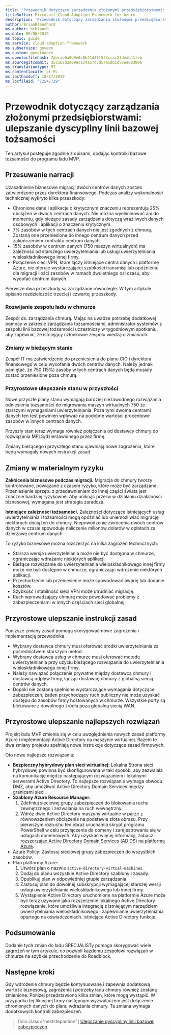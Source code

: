 ```yaml
---
title: 'Przewodnik dotyczący zarządzania złożonymi przedsiębiorstwami: ulepszanie dyscypliny linii bazowej tożsamości'
titleSuffix: Microsoft Cloud Adoption Framework for Azure
description: 'Przewodnik dotyczący zarządzania złożonymi przedsiębiorstwami: ulepszanie dyscypliny linii bazowej tożsamości'
author: BrianBlanchard
ms.author: brblanch
ms.date: 09/06/2019
ms.topic: guide
ms.service: cloud-adoption-framework
ms.subservice: govern
ms.custom: governance
ms.openlocfilehash: 7decae6a0b9e0c8b41d30f5f3ccac2fdeab41feb
ms.sourcegitcommit: 35c162d2d09ec1c4a57d3d57a5db1d56ee883806
ms.translationtype: MT
ms.contentlocale: pl-PL
ms.lasthandoff: 10/17/2019
ms.locfileid: "72547729"
---
```

# <a name="governance-guide-for-complex-enterprises-improve-the-identity-baseline-discipline"></a>Przewodnik dotyczący zarządzania złożonymi przedsiębiorstwami: ulepszanie dyscypliny linii bazowej tożsamości

Ten artykuł postępuje zgodnie z opisami, dodając kontrolki bazowe tożsamości do programu ładu MVP.

## <a name="advancing-the-narrative"></a>Przesuwanie narracji

Uzasadnienie biznesowe migracji dwóch centrów danych zostało zatwierdzone przez dyrektora finansowego. Podczas analizy wykonalności technicznej wykryto kilka przeszkody:

- Chronione dane i aplikacje o krytycznym znaczeniu reprezentują 25% obciążeń w dwóch centrach danych. Nie można wyeliminować ani do momentu, gdy bieżące zasady zarządzania dotyczą wrażliwych danych osobowych i aplikacji o znaczeniu krytycznym.
- 7% zasobów w tych centrach danych nie jest zgodnych z chmurą. Zostaną one przeniesione do innego centrum danych przed zakończeniem kontraktu centrum danych.
- 15% zasobów w centrum danych (750 maszyn wirtualnych) ma zależność od starszego uwierzytelniania lub usługi uwierzytelniania wieloskładnikowego innej firmy.
- Połączenie sieci VPN, które łączy istniejące centra danych i platformę Azure, nie oferuje wystarczającej szybkości transmisji lub opóźnieniu dla migracji ilości zasobów w ramach dwuletniego osi czasu, aby wycofać centrum danych.

Pierwsze dwa przeszkody są zarządzane równolegle. W tym artykule opisano rozdzielczość trzeciej i czwartej przeszkody.

### <a name="expanding-the-cloud-governance-team"></a>Rozwijanie zespołu ładu w chmurze

Zespół ds. zarządzania chmurą. Mając na uwadze potrzebę dodatkowej pomocy w zakresie zarządzania tożsamościami, administrator systemów z zespołu linii bazowej tożsamości uczestniczy w tygodniowym spotkaniu, aby zapewnić, że istniejący członkowie zespołu wiedzą o zmianach.

### <a name="changes-in-the-current-state"></a>Zmiany w bieżącym stanie

Zespół IT ma zatwierdzenie do przeniesienia do planu CIO i dyrektora finansowego w celu wycofania dwóch centrów danych. Należy jednak pamiętać, że 750 (15%) zasoby w tych centrach danych będą musiały zostać przeniesione poza chmurą.

### <a name="incrementally-improve-the-future-state"></a>Przyrostowe ulepszanie stanu w przyszłości

Nowe przyszłe plany stanu wymagają bardziej niezawodnego rozwiązania odniesienia tożsamości do migrowania maszyn wirtualnych 750 ze starszymi wymaganiami uwierzytelniania. Poza tymi dwoma centrami danych ten test powinien wpływać na podobne wartości procentowe zasobów w innych centrach danych.

Przyszły stan teraz wymaga również połączenia od dostawcy chmury do rozwiązania MPLS/dzierżawionego przez firmę.

Zmiany bieżącego i przyszłego stanu ujawniają nowe zagrożenia, które będą wymagały nowych instrukcji zasad.

## <a name="changes-in-tangible-risks"></a>Zmiany w materialnym ryzyku

**Zakłócenia biznesowe podczas migracji.** Migracja do chmury tworzy kontrolowane, powiązane z czasem ryzyko, które może być zarządzane. Przeniesienie sprzętu z przedawnieniem do innej części świata jest znacznie bardziej ryzykowne. Aby uniknąć przerw w działaniu działalności biznesowej, wymagana jest strategia zaradcza.

**Istniejące zależności tożsamości.** Zależności dotyczące istniejących usług uwierzytelniania i tożsamości mogą opóźniać lub uniemożliwiać migrację niektórych obciążeń do chmury. Niepowodzenie zwrócenia dwóch centrów danych w czasie spowoduje naliczenie milionów dolarów w opłatach za dzierżawę centrum danych.

To ryzyko biznesowe można rozszerzyć na kilka zagrożeń technicznych:

- Starsza wersja uwierzytelniania może nie być dostępna w chmurze, ograniczając wdrażanie niektórych aplikacji.
- Bieżące rozwiązanie do uwierzytelniania wieloskładnikowego innej firmy może nie być dostępne w chmurze, ograniczając wdrożenie niektórych aplikacji.
- Przechodzenie lub przeniesienie może spowodować awarię lub dodanie kosztów.
- Szybkość i stabilność sieci VPN może utrudniać migrację.
- Ruch wprowadzający chmurę może powodować problemy z zabezpieczeniami w innych częściach sieci globalnej.

## <a name="incremental-improvement-of-the-policy-statements"></a>Przyrostowe ulepszanie instrukcji zasad

Poniższe zmiany zasad pomogą skorygować nowe zagrożenia i implementację przewodnika.

- Wybrany dostawca chmury musi oferować środki uwierzytelniania za pośrednictwem starszych metod.
- Wybrany dostawca usług w chmurze musi oferować metodę uwierzytelniania przy użyciu bieżącego rozwiązania do uwierzytelniania wieloskładnikowego innej firmy.
- Należy nawiązać połączenie prywatne między dostawcą chmury i dostawcą odpływ firmy, łącząc dostawcę chmury z globalną siecią centrów danych.
- Dopóki nie zostaną spełnione wystarczające wymagania dotyczące zabezpieczeń, żaden przychodzący ruch publiczny nie może uzyskać dostępu do zasobów firmy hostowanych w chmurze. Wszystkie porty są blokowane z dowolnego źródła poza globalną siecią WAN.

## <a name="incremental-improvement-of-the-best-practices"></a>Przyrostowe ulepszanie najlepszych rozwiązań

Projekt ładu MVP zmienia się w celu uwzględnienia nowych zasad platformy Azure i implementacji Active Directory na maszynie wirtualnej. Razem te dwa zmiany projektu spełniają nowe instrukcje dotyczące zasad firmowych.

Oto nowe najlepsze rozwiązania:

- **Bezpieczny hybrydowy plan sieci wirtualnej:** Lokalna Strona sieci hybrydowej powinna być skonfigurowana w taki sposób, aby zezwalała na komunikację między następującym rozwiązaniem i lokalnymi serwerami Active Directory. To najlepsze rozwiązanie wymaga obwodu DMZ, aby umożliwić Active Directory Domain Services między granicami sieci.
- **Szablony Azure Resource Manager:**
    1. Zdefiniuj sieciowej grupy zabezpieczeń do blokowania ruchu zewnętrznego i zezwalania na ruch wewnętrzny.
    2. Wdróż dwie Active Directory maszyny wirtualne w parze z równoważeniem obciążenia na podstawie złota obrazu. Przy pierwszym rozruchu ten obraz uruchamia skrypt programu PowerShell w celu przyłączenia do domeny i zarejestrowania się w usługach domenowych. Aby uzyskać więcej informacji, zobacz [rozszerzając Active Directory Domain Services (AD DS) na platformę Azure](https://docs.microsoft.com/azure/architecture/reference-architectures/identity/adds-extend-domain).
- Azure Policy: Zastosuj sieciowej grupy zabezpieczeń do wszystkich zasobów.
- Plan platformy Azure:
    1. Utwórz plan o nazwie `active-directory-virtual-machines`.
    2. Dodaj do planu wszystkie Active Directory szablony i zasady.
    3. Opublikuj plan w odpowiedniej grupie zarządzania.
    4. Zastosuj plan do dowolnej subskrypcji wymagającej starszej wersji usługi uwierzytelniania wieloskładnikowego lub innej firmy.
    5. Wystąpienie Active Directory uruchomione na platformie Azure może być teraz używane jako rozszerzenie lokalnego Active Directory rozwiązanie, które umożliwia integrację z istniejącym narzędziem uwierzytelniania wieloskładnikowego i zapewnianie uwierzytelniania opartego na oświadczeniach. istniejące Active Directory funkcje.

## <a name="conclusion"></a>Podsumowanie

Dodanie tych zmian do ładu SPECJALISTy pomaga skorygować wiele zagrożeń w tym artykule, co pozwoli każdemu zespołowi rozwiązań w chmurze na szybkie przechodzenie do Roadblock.

## <a name="next-steps"></a>Następne kroki

Gdy wdrożenie chmury będzie kontynuowane i zapewnia dodatkową wartość biznesową, zagrożenia i potrzeby ładu chmury również zostaną zmienione. Poniżej przedstawiono kilka zmian, które mogą wystąpić. W przypadku tej fikcyjnej firmy następnym wyzwalaczem jest dołączenie chronionych danych do planu wdrażania chmury. Ta zmiana wymaga dodatkowych kontroli zabezpieczeń.

> [!div class="nextstepaction"]
> [Ulepszanie dyscypliny linii bazowej zabezpieczeń](./security-baseline-improvement.md)
